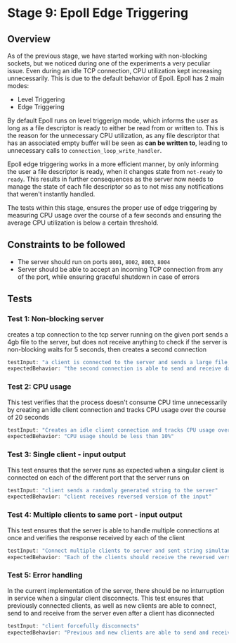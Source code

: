 # Stage 9: Epoll Edge Triggering

## Overview
As of the previous stage, we have started working with non-blocking sockets, but we noticed during one of the experiments a very peculiar issue. Even during an idle TCP connection, CPU utilization kept increasing unnecessarily. This is due to the default behavior of Epoll. 
Epoll has 2 main modes: 
- Level Triggering
- Edge Triggering


By default Epoll runs on level triggerign mode, which informs the user as long as a file descriptor is ready to either be read from or written to. This is the reason for the unnecessary CPU utilization, as any file descriptor that has an associated empty buffer will be seen as **can be written to**, leading to unnecessary calls to `connection_loop_write_handler`.

Epoll edge triggering works in a more efficient manner, by only informing the user a file descriptor is ready, when it changes state from `not-ready` to `ready`. This results in further consequences as the server now needs to manage the state of each file descriptor so as to not miss any notifications that weren't instantly handled.

The tests within this stage, ensures the proper use of edge triggering by measuring CPU usage over the course of a few seconds and ensuring the average CPU utilization is below a certain threshold.



## Constraints to be followed
- The server should run on ports `8001`, `8002`, `8003`, `8004`
- Server should be able to accept an incoming TCP connection from any of the port, while ensuring graceful shutdown in case of errors

## Tests
### Test 1: Non-blocking server
creates a tcp connection to the tcp server running on the given port sends a 4gb file to the server, but does not receive anything to check if the server is non-blocking waits for 5 seconds, then creates a second connection

```js
testInput: "a client is connected to the server and sends a large file, but does not receive any data from the server. After 30 seconds, a second client is connected to the server, and verifies if the server responds"
expectedBehavior: "the second connection is able to send and receive data from the server"
```

### Test 2: CPU usage
This test verifies that the process doesn't consume CPU time unnecessarily by creating an idle client connection and tracks CPU usage over the course of 20 seconds

```js
testInput: "Creates an idle client connection and tracks CPU usage over the course of 20 seconds"
expectedBehavior: "CPU usage should be less than 10%"
```

### Test 3: Single client - input output
This test ensures that the server runs as expected when a singular client is connected on each of the different port that the server runs on

```js
testInput: "client sends a randomly generated string to the server"
expectedBehavior: "client receives reversed version of the input"
```

### Test 4: Multiple clients to same port - input output
This test ensures that the server is able to handle multiple connections at once and verifies the response received by each of the client

```js
testInput: "Connect multiple clients to server and sent string simultaneously"
expectedBehavior: "Each of the clients should receive the reversed versions of the string that they sent"
```

### Test 5: Error handling
In the current implementation of the server, there should be no inturruption in service when a singular client disconnects. This test ensures that previously connected clients, as well as new clients are able to connect, send to and receive from the server even after a client has diconnected

```js
testInput: "client forcefully disconnects"
expectedBehavior: "Previous and new clients are able to send and receive output as expected"
```

